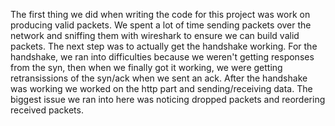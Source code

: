 The first thing we did when writing the code for this project was work on producing valid packets. We spent a lot of time sending packets over the network and sniffing them with wireshark to ensure we can build valid packets. The next step was to actually get the handshake working. For the handshake, we ran into difficulties because we weren't getting responses from the syn, then when we finally got it working, we were getting retransissions of the syn/ack when we sent an ack. After the handshake was working we worked on the http part and sending/receiving data. The biggest issue we ran into here was noticing dropped packets and reordering received packets.